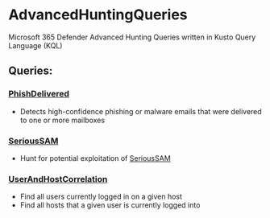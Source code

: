 # AdvancedHuntingQueries
Microsoft 365 Defender Advanced Hunting Queries written in Kusto Query Language (KQL)

## Queries:
### [PhishDelivered](PhishDelivered.kusto)
- Detects high-confidence phishing or malware emails that were delivered to one or more mailboxes

### [SeriousSAM](SeriousSAM.kusto)
- Hunt for potential exploitation of [SeriousSAM](https://msrc.microsoft.com/update-guide/vulnerability/CVE-2021-36934)

### [UserAndHostCorrelation](UserAndHostCorrelation.kusto)
- Find all users currently logged in on a given host
- Find all hosts that a given user is currently logged into
